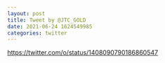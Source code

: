 ```yaml
--- 
layout: post 
title: Tweet by @JTC_GOLD 
date: 2021-06-24 1624549985 
categories: twitter 
--- 
```

https://twitter.com/o/status/1408090790186860547